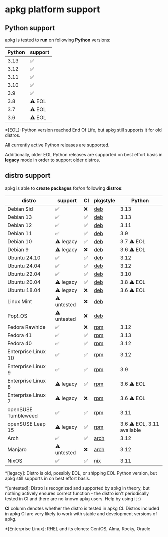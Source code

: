 # apkg platform support

## Python support

apkg is tested to **run** on following **Python** versions:

| Python | support   |
| ------ | --------- |
| 3.13   | ✅        |
| 3.12   | ✅        |
| 3.11   | ✅        |
| 3.10   | ✅        |
| 3.9    | ✅        |
| 3.8    | ⚠️ EOL    |
| 3.7    | ⚠️ EOL    |
| 3.6    | ⚠️ EOL    |

*[EOL]: Python version reached End Of Life, but apkg still supports it for old distros.

All currently active Python releases are supported.

Additionally, older EOL Python releases are supported on best effort basis in
**legacy** mode in order to support older distros.


## distro support

apkg is able to **create packages** for/on following **distros**:

| distro | support | CI | pkgstyle | Python |
| ------ | ------- | -- | -------- | ------ |
| Debian Sid | ✅ | ❌ | [deb] | 3.13 |
| Debian 13 | ✅ | ✅ | [deb] | 3.13 |
| Debian 12 | ✅ | ✅ | [deb] | 3.11 |
| Debian 11 | ✅ | ✅ | [deb] | 3.9  |
| Debian 10 | ⚠️ legacy | ✅ | [deb] | 3.7 ⚠️ EOL |
| Debian 9 | ⚠️ legacy | ❌ | [deb] | 3.6 ⚠️ EOL |
| Ubuntu 24.10 | ✅ | ✅ | [deb] | 3.12 |
| Ubuntu 24.04 | ✅ | ✅ | [deb] | 3.12 |
| Ubuntu 22.04 | ✅ | ✅ | [deb] | 3.10 |
| Ubuntu 20.04 | ⚠️ legacy | ✅ | [deb] | 3.8 ⚠️ EOL |
| Ubuntu 18.04 | ⚠️ legacy | ❌ | [deb] | 3.6 ⚠️ EOL |
| Linux Mint | ⚠️ untested | ❌ | [deb] |  |
| Pop!_OS | ⚠️ untested | ❌ | [deb] |  |
| Fedora Rawhide | ✅ | ❌ | [rpm] | 3.12 |
| Fedora 41 | ✅ | ✅ | [rpm] | 3.13 |
| Fedora 40 | ✅ | ✅ | [rpm] | 3.12 |
| Enterprise Linux 10 | ✅ | ✅ | [rpm] | 3.12 |
| Enterprise Linux 9 | ✅ | ✅ | [rpm] | 3.9 |
| Enterprise Linux 8 | ⚠️ legacy | ✅ | [rpm] | 3.6 ⚠️ EOL |
| Enterprise Linux 7 | ⚠️ legacy | ❌ | [rpm] | 3.6 ⚠️ EOL |
| openSUSE Tumbleweed | ✅ | ✅ | [rpm] | 3.11 |
| openSUSE Leap 15 | ⚠️ legacy | ✅ | [rpm] | 3.6 ⚠️ EOL, 3.11 available |
| Arch | ✅ | ✅ | [arch] | 3.12 |
| Manjaro | ⚠️ untested | ❌ | [arch] | 3.12 |
| NixOS | ✅ | ✅ | [nix] | 3.11 |

*[legacy]: Distro is old, possibly EOL, or shipping EOL Python version, but apkg still supports in on best effort basis.

*[untested]: Distro is recognized and supported by apkg in theory, but nothing actively ensures correct function - the distro isn't periodically tested in CI and there are no known apkg users. Help by using it :)

**CI** column denotes whether the distro is tested in apkg CI. Distros included
in apkg CI are very likely to work with stable and development versions of
apkg.


[deb]: pkgstyles.md#deb
[rpm]: pkgstyles.md#rpm
[arch]: pkgstyles.md#arch
[nix]: pkgstyles.md#nix


*[Enterprise Linux]: RHEL and its clones: CentOS, Alma, Rocky, Oracle
